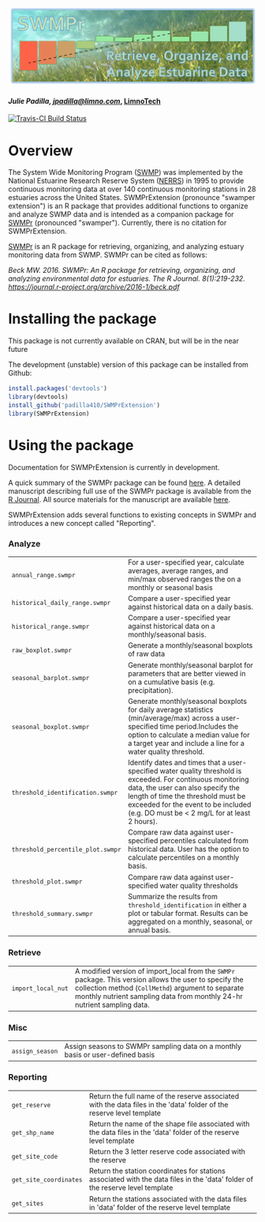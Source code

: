 
![](swmpr_logo.png)
#### *Julie Padilla, jpadilla@limno.com*, [LimnoTech](www.limno.com)

[![Travis-CI Build Status](https://travis-ci.org/padilla410/SWMPrExtension.svg?branch=master)](https://travis-ci.org/padilla410/SWMPrExtension)

<!-- README.md is generated from README.Rmd. Please edit that file -->



# Overview 

The System Wide Monitoring Program ([SWMP](http://nerrs.noaa.gov/RCDefault.aspx?ID=18)) was implemented by the National Estuarine Research Reserve System ([NERRS](http://nerrs.noaa.gov/)) in 1995 to provide continuous monitoring data at over 140 continuous monitoring stations in 28 estuaries across the United States.  SWMPrExtension (pronounce "swamper extension") is an R package that provides additional functions to organize and analyze SWMP data and is intended as a companion package for [SWMPr](https://github.com/fawda123/SWMPr) (pronounced "swamper"). Currently, there is no citation for SWMPrExtension.

[SWMPr](https://github.com/fawda123/SWMPr) is an R package for retrieving, organizing, and analyzing estuary monitoring data from SWMP. SWMPr can be cited as follows:

*Beck MW. 2016. SWMPr: An R package for retrieving, organizing, and analyzing environmental data for estuaries.  The R Journal. 8(1):219-232. https://journal.r-project.org/archive/2016-1/beck.pdf*

# Installing the package

This package is not currently available on CRAN, but will be in the near future

The development (unstable) version of this package can be installed from Github:


```r
install.packages('devtools')
library(devtools)
install_github('padilla410/SWMPrExtension')
library(SWMPrExtension)
```

# Using the package

Documentation for SWMPrExtension is currently in development.

A quick summary of the SWMPr package can be found [here](https://github.com/fawda123/SWMPr). A detailed manuscript describing full use of the SWMPr package is available from the [R Journal](https://journal.r-project.org/archive/accepted/beck.pdf). All source materials for the manuscript are available [here](https://github.com/fawda123/swmpr_manu).

SWMPrExtension adds several functions to existing concepts in SWMPr and introduces a new concept called "Reporting".

<h3>Analyze</h3>
<table>
<tr><td><code>annual_range.swmpr</code></td><td>For a user-specified year, calculate averages, average ranges, and min/max observed ranges the on a monthly or seasonal basis</td></tr>
<tr><td><code>historical_daily_range.swmpr</code></td><td>Compare a user-specified year against historical data on a daily basis.</td></tr>
<tr><td><code>historical_range.swmpr</code></td><td>Compare a user-specified year against historical data on a monthly/seasonal basis.</td></tr>
<tr><td><code>raw_boxplot.swmpr</code></td><td>Generate a monthly/seasonal boxplots of raw data</td></tr>
<tr><td><code>seasonal_barplot.swmpr</code></td><td>Generate monthly/seasonal barplot for parameters that are better viewed in on a cumulative basis (e.g. precipitation).</td></tr>
<tr><td><code>seasonal_boxplot.swmpr</code></td><td>Generate monthly/seasonal boxplots for daily average statistics (min/average/max) across a user-specified time period.Includes the option to calculate a median value for a target year and include a line for a water quality threshold.</td></tr>
<tr><td><code>threshold_identification.swmpr</code></td><td>Identify dates and times that a user-specified water quality threshold is exceeded. For continuous monitoring data, the user can also specify the length of time the threshold must be exceeded for the event to be included (e.g. DO must be < 2 mg/L for at least 2 hours).</td></tr>
<tr><td><code>threshold_percentile_plot.swmpr</code></td><td>Compare raw data against user-specified percentiles calculated from historical data. User has the option to calculate percentiles on a monthly basis.</td></tr>
<tr><td><code>threshold_plot.swmpr</code></td><td>Compare raw data against user-specified water quality thresholds</td></tr>
<tr><td><code>threshold_summary.swmpr</code></td><td>Summarize the results from <code>threshold_identification</code> in either a plot or tabular format. Results can be aggregated on a monthly, seasonal, or annual basis.</td></tr>
</table>

<h3>Retrieve</h3>
<table>
<tr><td><code>import_local_nut</code></td><td>A modified version of import_local from the <code>SWMPr</code> package. This version allows the user to specify the collection method (<code>CollMethd</code>) argument to separate monthly nutrient sampling data from monthly 24-hr nutrient sampling data.</td></tr>
</table>

<h3>Misc</h3>
<table>
<tr><td><code>assign_season</code></td><td>Assign seasons to SWMPr sampling data on a monthly basis or user-defined basis</td></tr>
</table>

<h3>Reporting</h3>
<table>
<tr><td><code>get_reserve</code></td><td>Return the full name of the reserve associated with the data files in the 'data' folder of the reserve level template</td></tr>
<tr><td><code>get_shp_name</code></td><td>Return the name of the shape file associated with the data files in the 'data' folder of the reserve level template</td></tr>
<tr><td><code>get_site_code</code></td><td>Return the 3 letter reserve code associated with the reserve</td></tr>
<tr><td><code>get_site_coordinates</code></td><td>Return the station coordinates for stations associated with the data files in the 'data' folder of the reserve level template</td></tr>
<tr><td><code>get_sites</code></td><td>Return the stations associated with the data files in 'data' folder of the reserve level template</td></tr>
</table>
